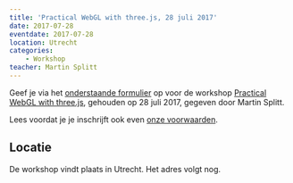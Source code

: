 ```yaml
---
title: 'Practical WebGL with three.js, 28 juli 2017'
date: 2017-07-28
eventdate: 2017-07-28
location: Utrecht
categories:
    - Workshop
teacher: Martin Splitt
---
```


Geef je via het [onderstaande formulier](#formulier-1) op voor de workshop [Practical WebGL with three.js](/workshops/practical-webgl-with-threejs-martin-splitt), gehouden op 28 juli 2017, gegeven door Martin Splitt.

Lees voordat je je inschrijft ook even [onze voorwaarden](/workshops/voor-deelnemers).

## Locatie

De workshop vindt plaats in Utrecht. Het adres volgt nog.
